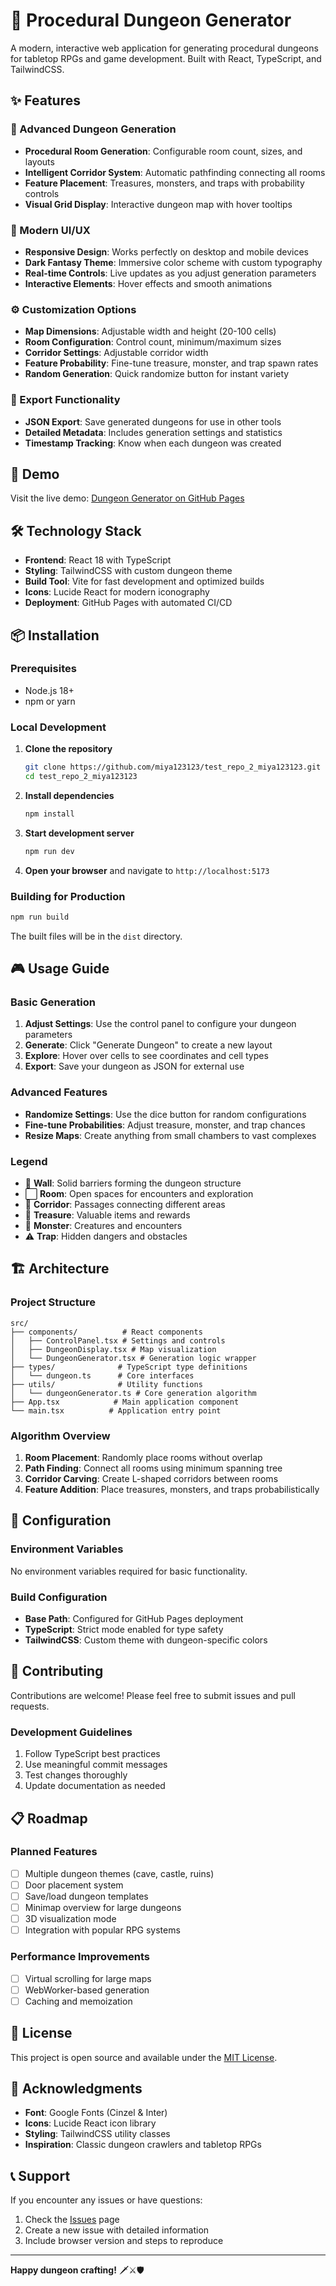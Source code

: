 # 🏰 Procedural Dungeon Generator

A modern, interactive web application for generating procedural dungeons for tabletop RPGs and game development. Built with React, TypeScript, and TailwindCSS.

## ✨ Features

### 🎲 Advanced Dungeon Generation
- **Procedural Room Generation**: Configurable room count, sizes, and layouts
- **Intelligent Corridor System**: Automatic pathfinding connecting all rooms
- **Feature Placement**: Treasures, monsters, and traps with probability controls
- **Visual Grid Display**: Interactive dungeon map with hover tooltips

### 🎨 Modern UI/UX
- **Responsive Design**: Works perfectly on desktop and mobile devices
- **Dark Fantasy Theme**: Immersive color scheme with custom typography
- **Real-time Controls**: Live updates as you adjust generation parameters
- **Interactive Elements**: Hover effects and smooth animations

### ⚙️ Customization Options
- **Map Dimensions**: Adjustable width and height (20-100 cells)
- **Room Configuration**: Control count, minimum/maximum sizes
- **Corridor Settings**: Adjustable corridor width
- **Feature Probability**: Fine-tune treasure, monster, and trap spawn rates
- **Random Generation**: Quick randomize button for instant variety

### 💾 Export Functionality
- **JSON Export**: Save generated dungeons for use in other tools
- **Detailed Metadata**: Includes generation settings and statistics
- **Timestamp Tracking**: Know when each dungeon was created

## 🚀 Demo

Visit the live demo: [Dungeon Generator on GitHub Pages](https://miya123123.github.io/test_repo_2_miya123123/)

## 🛠️ Technology Stack

- **Frontend**: React 18 with TypeScript
- **Styling**: TailwindCSS with custom dungeon theme
- **Build Tool**: Vite for fast development and optimized builds
- **Icons**: Lucide React for modern iconography
- **Deployment**: GitHub Pages with automated CI/CD

## 📦 Installation

### Prerequisites
- Node.js 18+ 
- npm or yarn

### Local Development

1. **Clone the repository**
   ```bash
   git clone https://github.com/miya123123/test_repo_2_miya123123.git
   cd test_repo_2_miya123123
   ```

2. **Install dependencies**
   ```bash
   npm install
   ```

3. **Start development server**
   ```bash
   npm run dev
   ```

4. **Open your browser** and navigate to `http://localhost:5173`

### Building for Production

```bash
npm run build
```

The built files will be in the `dist` directory.

## 🎮 Usage Guide

### Basic Generation
1. **Adjust Settings**: Use the control panel to configure your dungeon parameters
2. **Generate**: Click "Generate Dungeon" to create a new layout
3. **Explore**: Hover over cells to see coordinates and cell types
4. **Export**: Save your dungeon as JSON for external use

### Advanced Features
- **Randomize Settings**: Use the dice button for random configurations
- **Fine-tune Probabilities**: Adjust treasure, monster, and trap chances
- **Resize Maps**: Create anything from small chambers to vast complexes

### Legend
- 🔲 **Wall**: Solid barriers forming the dungeon structure
- ⬜ **Room**: Open spaces for encounters and exploration
- 🔲 **Corridor**: Passages connecting different areas
- 💎 **Treasure**: Valuable items and rewards
- 👹 **Monster**: Creatures and encounters
- ⚠️ **Trap**: Hidden dangers and obstacles

## 🏗️ Architecture

### Project Structure
```
src/
├── components/          # React components
│   ├── ControlPanel.tsx # Settings and controls
│   ├── DungeonDisplay.tsx # Map visualization
│   └── DungeonGenerator.tsx # Generation logic wrapper
├── types/              # TypeScript type definitions
│   └── dungeon.ts      # Core interfaces
├── utils/              # Utility functions
│   └── dungeonGenerator.ts # Core generation algorithm
├── App.tsx            # Main application component
└── main.tsx          # Application entry point
```

### Algorithm Overview
1. **Room Placement**: Randomly place rooms without overlap
2. **Path Finding**: Connect all rooms using minimum spanning tree
3. **Corridor Carving**: Create L-shaped corridors between rooms
4. **Feature Addition**: Place treasures, monsters, and traps probabilistically

## 🔧 Configuration

### Environment Variables
No environment variables required for basic functionality.

### Build Configuration
- **Base Path**: Configured for GitHub Pages deployment
- **TypeScript**: Strict mode enabled for type safety
- **TailwindCSS**: Custom theme with dungeon-specific colors

## 🤝 Contributing

Contributions are welcome! Please feel free to submit issues and pull requests.

### Development Guidelines
1. Follow TypeScript best practices
2. Use meaningful commit messages
3. Test changes thoroughly
4. Update documentation as needed

## 📋 Roadmap

### Planned Features
- [ ] Multiple dungeon themes (cave, castle, ruins)
- [ ] Door placement system
- [ ] Save/load dungeon templates
- [ ] Minimap overview for large dungeons
- [ ] 3D visualization mode
- [ ] Integration with popular RPG systems

### Performance Improvements
- [ ] Virtual scrolling for large maps
- [ ] WebWorker-based generation
- [ ] Caching and memoization

## 📄 License

This project is open source and available under the [MIT License](LICENSE).

## 🙏 Acknowledgments

- **Font**: Google Fonts (Cinzel & Inter)
- **Icons**: Lucide React icon library
- **Styling**: TailwindCSS utility classes
- **Inspiration**: Classic dungeon crawlers and tabletop RPGs

## 📞 Support

If you encounter any issues or have questions:

1. Check the [Issues](https://github.com/miya123123/test_repo_2_miya123123/issues) page
2. Create a new issue with detailed information
3. Include browser version and steps to reproduce

---

**Happy dungeon crafting!** 🗡️⚔️🛡️